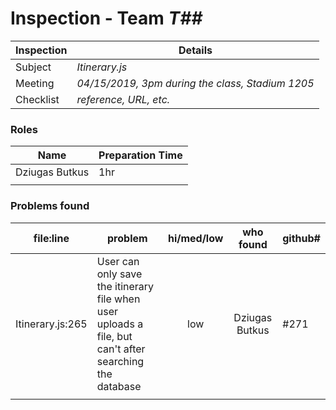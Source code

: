 # Inspection - Team *T##* 
 
| Inspection | Details |
| ----- | ----- |
| Subject | *Itinerary.js* |
| Meeting | *04/15/2019, 3pm during the class, Stadium 1205* |
| Checklist | *reference, URL, etc.* |

### Roles

| Name | Preparation Time |
| ---- | ---- |
| Dziugas Butkus | 1hr |
|  |  |

### Problems found

| file:line | problem | hi/med/low | who found | github#  |
| --- | --- | :---: | :---: | --- |
| Itinerary.js:265 | User can only save the itinerary file when user uploads a file, but can't after searching the database | low | Dziugas Butkus | #271 |
|  | | | | |
 